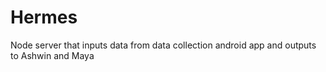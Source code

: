 # Hermes
Node server that inputs data from data collection android app and outputs to Ashwin and Maya
